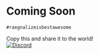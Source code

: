 # Coming Soon
```
#raegnalizeisbestawesome
```
Copy this and share it to the world!
<br>
<a href="https://discord.gg/3AYYReuv"><img src="https://img.shields.io/discord/890885418705358859?color=5865F2&logo=discord&logoColor=white" alt="Discord" /></a>
